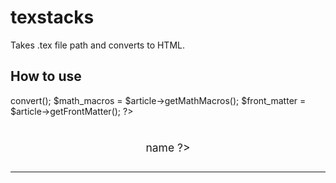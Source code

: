 # texstacks
Takes .tex file path and converts to HTML.

## How to use

<?php

use TexStacks\LatexArticleController;

$filepath = "myfiles/myarticles/myarticle.tex";

$article = new LatexArticleController($filepath);

$body = $article->convert();

$math_macros = $article->getMathMacros();

$front_matter = $article->getFrontMatter();

?>

<!DOCTYPE html>
<html lang="en">
<head>
  <meta charset="UTF-8">
  <meta name="viewport" content="width=device-width, initial-scale=1.0">
  <meta http-equiv="X-UA-Compatible" content="ie=edge">
  <title>My Article</title>
  <script>
    window.MathJax = {
      loader: {load: ['ui/lazy', '[tex]/mathtools']},
      tex: {        
        packages: {
          '[+]': ['mathtools'],          
        }
        }
      };    
  </script>
</head>
<body>
<body>
  <div style="text-align:center">
    <h1><?= $front_matter['title'] ?></h1>
    <div style="display:flex;justify-content:space-around;max-width:800px;margin:0 auto;font-size:1.25em">
      <?php foreach ($front_matter['authors'] ?? [] as $author) : ?>
        <span><?= $author->name ?></span>
      <?php endforeach; ?>
    </div>
    <div style="margin:1em 0"><?= $front_matter['date'] ?></div>
  </div>

  <div style="display:none">
    \[
    <?= $math_macros  ?>
    \]
  </div>

  <main>
    <?= $body ?>
    <?php if (isset($front_matter['thanks'])) : ?>
    <hr style="margin-top:2em">
      <?php foreach ($front_matter['thanks'] as $thanks) : ?>
        <div><?= $thanks ?></div>
      <?php endforeach; ?>
    <?php endif; ?>
  </main>
  
</body>
</html>